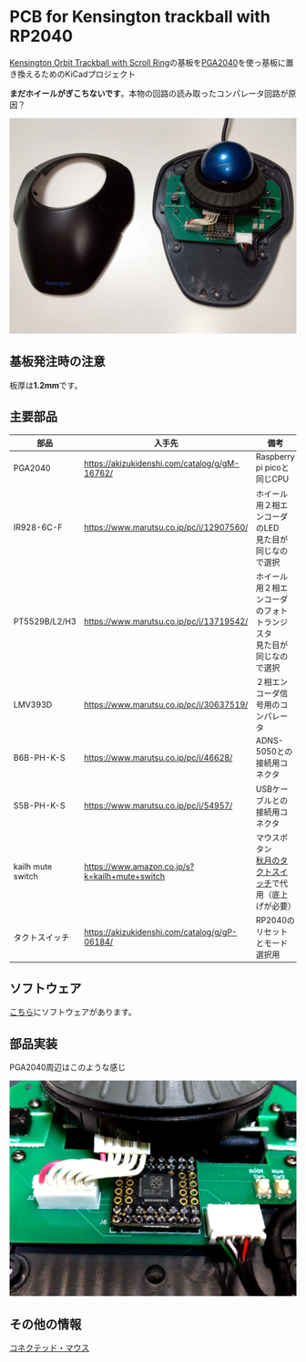 # PCB for Kensington trackball with RP2040

[Kensington Orbit Trackball with Scroll Ring](https://www.kensington.com/p/products/electronic-control-solutions/trackball-products/orbit-trackball-with-scroll-ring/)の基板を[PGA2040](https://shop.pimoroni.com/products/pga2040)を使っ基板に置き換えるためのKiCadプロジェクト

**まだホイールがぎこちないです**。本物の回路の読み取ったコンパレータ回路が原因？

![Trackball](images/appearance.jpg)

## 基板発注時の注意

板厚は**1.2mm**です。

## 主要部品

|部品|入手先|備考|
|-|-|-|
|PGA2040|<https://akizukidenshi.com/catalog/g/gM-16762/>|Raspberry pi picoと同じCPU|
|IR928-6C-F|<https://www.marutsu.co.jp/pc/i/12907560/>|ホイール用２相エンコーダのLED</br>見た目が同じなので選択|
|PT5529B/L2/H3|<https://www.marutsu.co.jp/pc/i/13719542/>|ホイール用２相エンコーダのフォトトランジスタ</br>見た目が同じなので選択|
|LMV393D|<https://www.marutsu.co.jp/pc/i/30637519/>|２相エンコーダ信号用のコンパレータ|
|B6B-PH-K-S|<https://www.marutsu.co.jp/pc/i/46628/>|ADNS-5050との接続用コネクタ|
|S5B-PH-K-S|<https://www.marutsu.co.jp/pc/i/54957/>|USBケーブルとの接続用コネクタ|
|kailh mute switch|<https://www.amazon.co.jp/s?k=kailh+mute+switch>|マウスボタン</br>[秋月のタクトスイッチ](https://akizukidenshi.com/catalog/g/gP-14892/)で代用（底上げが必要）|
|タクトスイッチ|<https://akizukidenshi.com/catalog/g/gP-06184/>|RP2040のリセットとモード選択用|

## ソフトウェア

[こちら](https://github.com/h7ga40/rp2040_trackball_mouse)にソフトウェアがあります。

## 部品実装

PGA2040周辺はこのような感じ

![PGA2040周辺](images/pga2040.jpg)

## その他の情報

[コネクテッド・マウス](https://www.slideshare.net/HiroakiNagashima1/ss-250643168)
